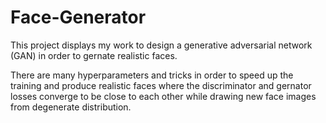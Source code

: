 # Face-Generator
This project displays my work to design a generative adversarial network (GAN) in order to gernate realistic faces.

There are many hyperparameters and tricks in order to speed up the training and produce realistic faces where the 
discriminator and gernator losses converge to be close to each other while drawing new face images from degenerate 
distribution.
